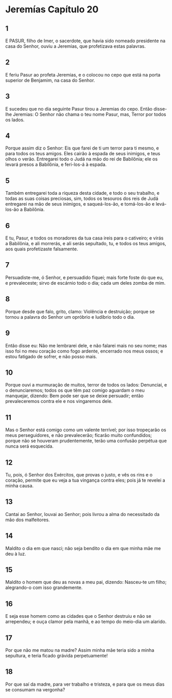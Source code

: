 # Jeremías Capítulo 20

## 1
E PASUR, filho de Imer, o sacerdote, que havia sido nomeado presidente na casa do Senhor, ouviu a Jeremias, que profetizava estas palavras.

## 2
E feriu Pasur ao profeta Jeremias, e o colocou no cepo que está na porta superior de Benjamim, na casa do Senhor.

## 3
E sucedeu que no dia seguinte Pasur tirou a Jeremias do cepo. Então disse-lhe Jeremias: O Senhor não chama o teu nome Pasur, mas, Terror por todos os lados.

## 4
Porque assim diz o Senhor: Eis que farei de ti um terror para ti mesmo, e para todos os teus amigos. Eles cairão à espada de seus inimigos, e teus olhos o verão. Entregarei todo o Judá na mão do rei de Babilônia; ele os levará presos a Babilônia, e feri-los-á à espada.

## 5
Também entregarei toda a riqueza desta cidade, e todo o seu trabalho, e todas as suas coisas preciosas, sim, todos os tesouros dos reis de Judá entregarei na mão de seus inimigos, e saqueá-los-ão, e tomá-los-ão e levá-los-ão a Babilônia.

## 6
E tu, Pasur, e todos os moradores da tua casa ireis para o cativeiro; e virás a Babilônia, e ali morrerás, e ali serás sepultado, tu, e todos os teus amigos, aos quais profetizaste falsamente.

## 7
Persuadiste-me, ó Senhor, e persuadido fiquei; mais forte foste do que eu, e prevaleceste; sirvo de escárnio todo o dia; cada um deles zomba de mim.

## 8
Porque desde que falo, grito, clamo: Violência e destruição; porque se tornou a palavra do Senhor um opróbrio e ludíbrio todo o dia.

## 9
Então disse eu: Não me lembrarei dele, e não falarei mais no seu nome; mas isso foi no meu coração como fogo ardente, encerrado nos meus ossos; e estou fatigado de sofrer, e não posso mais.

## 10
Porque ouvi a murmuração de muitos, terror de todos os lados: Denunciai, e o denunciaremos; todos os que têm paz comigo aguardam o meu manquejar, dizendo: Bem pode ser que se deixe persuadir; então prevaleceremos contra ele e nos vingaremos dele.

## 11
Mas o Senhor está comigo como um valente terrível; por isso tropeçarão os meus perseguidores, e não prevalecerão; ficarão muito confundidos; porque não se houveram prudentemente, terão uma confusão perpétua que nunca será esquecida.

## 12
Tu, pois, ó Senhor dos Exércitos, que provas o justo, e vês os rins e o coração, permite que eu veja a tua vingança contra eles; pois já te revelei a minha causa.

## 13
Cantai ao Senhor, louvai ao Senhor; pois livrou a alma do necessitado da mão dos malfeitores.

## 14
Maldito o dia em que nasci; não seja bendito o dia em que minha mãe me deu à luz.

## 15
Maldito o homem que deu as novas a meu pai, dizendo: Nasceu-te um filho; alegrando-o com isso grandemente.

## 16
E seja esse homem como as cidades que o Senhor destruiu e não se arrependeu; e ouça clamor pela manhã, e ao tempo do meio-dia um alarido.

## 17
Por que não me matou na madre? Assim minha mãe teria sido a minha sepultura, e teria ficado grávida perpetuamente!

## 18
Por que saí da madre, para ver trabalho e tristeza, e para que os meus dias se consumam na vergonha?


